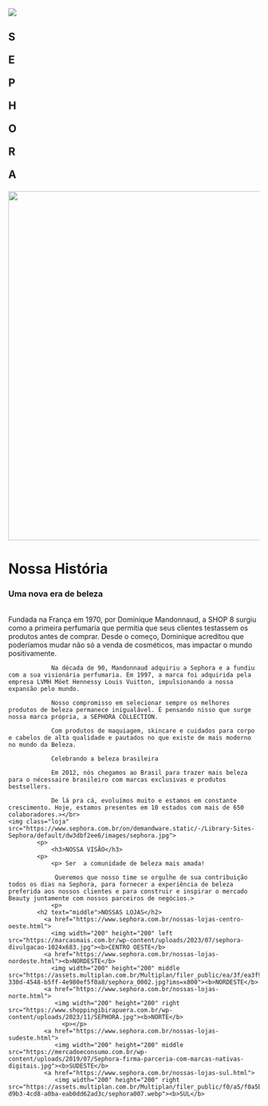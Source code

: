 <!DOCTYPE html>
<html lang="pt-BR">
    <head>
        <meta charset="UTF-8">
        <title>Minha Primeira Página</title>
    </head>
    <body>
        <img class="faixa topo" src="https://www.sephora.com.br/on/demandware.static/-/Library-Sites-Sephora/pt_BR/dw8d8bc634/Trade-Marketing/Home-Banners-Site-App/03-Marco/18/20250318_faixa_topo_desk.gif">
        <h2><left> S    <p>  E   <p>    P   <p>   H   <p>    O   <p>   R   <p>     A </h2><img width="1100" height="700" src="https://media.tenor.com/l2mhZCPCrA4AAAAM/d-pablo-malyne.gif" alin="right"/>
             <p>
        <h1> Nossa História </h1>
             <p>
        <h3> Uma nova era de beleza</h3>
             <p> 
            <br> Fundada na França em 1970, por Dominique Mandonnaud, a SHOP 8 surgiu como a primeira perfumaria que permitia que seus clientes testassem os produtos antes de comprar. Desde o começo, Dominique acreditou que poderíamos mudar não só a venda de cosméticos, mas impactar o mundo positivamente.

                Na década de 90, Mandonnaud adquiriu a Sephora e a fundiu com a sua visionária perfumaria. Em 1997, a marca foi adquirida pela empresa LVMH Möet Hennessy Louis Vuitton, impulsionando a nossa expansão pelo mundo.
                
                Nosso compromisso em selecionar sempre os melhores produtos de beleza permanece inigualável. É pensando nisso que surge nossa marca própria, a SEPHORA COLLECTION.
                
                Com produtos de maquiagem, skincare e cuidados para corpo e cabelos de alta qualidade e pautados no que existe de mais moderno no mundo da Beleza.
                
                Celebrando a beleza brasileira
                
                Em 2012, nós chegamos ao Brasil para trazer mais beleza para o nécessaire brasileiro com marcas exclusivas e produtos bestsellers. 
                
                De lá pra cá, evoluímos muito e estamos em constante crescimento. Hoje, estamos presentes em 10 estados com mais de 650 colaboradores.></br>
    <img class="loja" src="https://www.sephora.com.br/on/demandware.static/-/Library-Sites-Sephora/default/dw3dbf2ee6/images/sephora.jpg">
            <p>
                <h3>NOSSA VISÃO</h3>
            <p>
                <p> Ser  a comunidade de beleza mais amada!

                 Queremos que nosso time se orgulhe de sua contribuição todos os dias na Sephora, para fornecer a experiência de beleza preferida aos nossos clientes e para construir e inspirar o mercado Beauty juntamente com nossos parceiros de negócios.>
                <p> 
            <h2 text="middle">NOSSAS LOJAS</h2> 
              <a href="https://www.sephora.com.br/nossas-lojas-centro-oeste.html">
                <img width="200" height="200" left src="https://marcasmais.com.br/wp-content/uploads/2023/07/sephora-divulgacao-1024x683.jpg"><b>CENTRO OESTE</b>
              <a href="https://www.sephora.com.br/nossas-lojas-nordeste.html"><b>NORDESTE</b>
                <img width="200" height="200" middle src="https://assets.multiplan.com.br/Multiplan/filer_public/ea/3f/ea3f9709-330d-4548-b5ff-4e980ef5f0a8/sephora_0002.jpg?ims=x800"><b>NORDESTE</b>
              <a href="https://www.sephora.com.br/nossas-lojas-norte.html">
                 <img width="200" height="200" right src="https://www.shoppingibirapuera.com.br/wp-content/uploads/2023/11/SEPHORA.jpg"><b>NORTE</b>      
                   <p></p>
              <a href="https://www.sephora.com.br/nossas-lojas-sudeste.html">
                 <img width="200" height="200" middle src="https://mercadoeconsumo.com.br/wp-content/uploads/2019/07/Sephora-firma-parceria-com-marcas-nativas-digitais.jpg"><b>SUDESTE</b>
              <a href="https://www.sephora.com.br/nossas-lojas-sul.html">
                 <img width="200" height="200" right src="https://assets.multiplan.com.br/Multiplan/filer_public/f0/a5/f0a5b350-d9b3-4cd8-a0ba-eab0dd62ad3c/sephora007.webp"><b>SUL</b>


</body>
</html>
